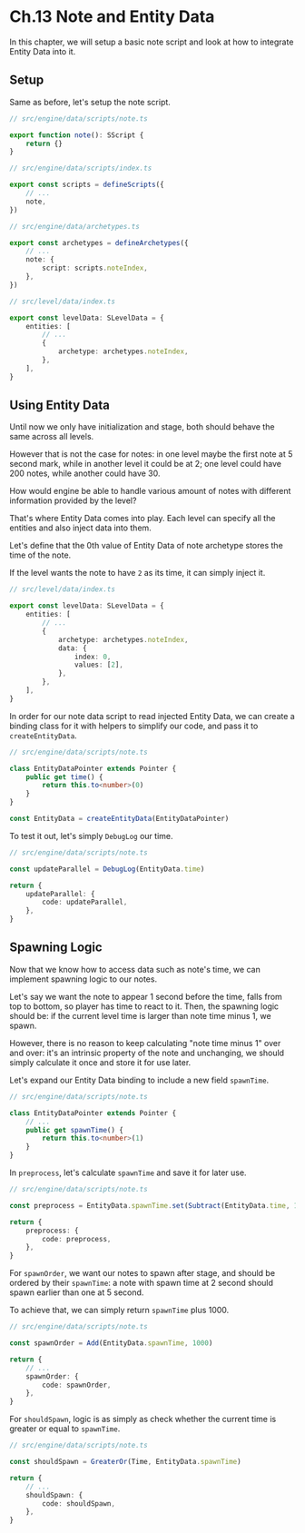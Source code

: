 # Ch.13 Note and Entity Data

In this chapter, we will setup a basic note script and look at how to integrate Entity Data into it.

## Setup

Same as before, let's setup the note script.

```ts
// src/engine/data/scripts/note.ts

export function note(): SScript {
    return {}
}
```

```ts
// src/engine/data/scripts/index.ts

export const scripts = defineScripts({
    // ...
    note,
})
```

```ts
// src/engine/data/archetypes.ts

export const archetypes = defineArchetypes({
    // ...
    note: {
        script: scripts.noteIndex,
    },
})
```

```ts
// src/level/data/index.ts

export const levelData: SLevelData = {
    entities: [
        // ...
        {
            archetype: archetypes.noteIndex,
        },
    ],
}
```

## Using Entity Data

Until now we only have initialization and stage, both should behave the same across all levels.

However that is not the case for notes: in one level maybe the first note at 5 second mark, while in another level it could be at 2; one level could have 200 notes, while another could have 30.

How would engine be able to handle various amount of notes with different information provided by the level?

That's where Entity Data comes into play. Each level can specify all the entities and also inject data into them.

Let's define that the 0th value of Entity Data of note archetype stores the time of the note.

If the level wants the note to have `2` as its time, it can simply inject it.

```ts
// src/level/data/index.ts

export const levelData: SLevelData = {
    entities: [
        // ...
        {
            archetype: archetypes.noteIndex,
            data: {
                index: 0,
                values: [2],
            },
        },
    ],
}
```

In order for our note data script to read injected Entity Data, we can create a binding class for it with helpers to simplify our code, and pass it to `createEntityData`.

```ts
// src/engine/data/scripts/note.ts

class EntityDataPointer extends Pointer {
    public get time() {
        return this.to<number>(0)
    }
}

const EntityData = createEntityData(EntityDataPointer)
```

To test it out, let's simply `DebugLog` our time.

```ts
// src/engine/data/scripts/note.ts

const updateParallel = DebugLog(EntityData.time)

return {
    updateParallel: {
        code: updateParallel,
    },
}
```

## Spawning Logic

Now that we know how to access data such as note's time, we can implement spawning logic to our notes.

Let's say we want the note to appear 1 second before the time, falls from top to bottom, so player has time to react to it. Then, the spawning logic should be: if the current level time is larger than note time minus 1, we spawn.

However, there is no reason to keep calculating "note time minus 1" over and over: it's an intrinsic property of the note and unchanging, we should simply calculate it once and store it for use later.

Let's expand our Entity Data binding to include a new field `spawnTime`.

```ts
// src/engine/data/scripts/note.ts

class EntityDataPointer extends Pointer {
    // ...
    public get spawnTime() {
        return this.to<number>(1)
    }
}
```

In `preprocess`, let's calculate `spawnTime` and save it for later use.

```ts
// src/engine/data/scripts/note.ts

const preprocess = EntityData.spawnTime.set(Subtract(EntityData.time, 1))

return {
    preprocess: {
        code: preprocess,
    },
}
```

For `spawnOrder`, we want our notes to spawn after stage, and should be ordered by their `spawnTime`: a note with spawn time at 2 second should spawn earlier than one at 5 second.

To achieve that, we can simply return `spawnTime` plus 1000.

```ts
// src/engine/data/scripts/note.ts

const spawnOrder = Add(EntityData.spawnTime, 1000)

return {
    // ...
    spawnOrder: {
        code: spawnOrder,
    },
}
```

For `shouldSpawn`, logic is as simply as check whether the current time is greater or equal to `spawnTime`.

```ts
// src/engine/data/scripts/note.ts

const shouldSpawn = GreaterOr(Time, EntityData.spawnTime)

return {
    // ...
    shouldSpawn: {
        code: shouldSpawn,
    },
}
```
